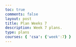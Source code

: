 ```yaml
---
toc: true
comments: false
layout: post
title: Plan Weeks 7
description: Week 7 plans.
type: plans
courses: { 'csa': {'week':7} }
---
```


